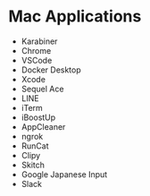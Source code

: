 # Mac Applications
- Karabiner
- Chrome
- VSCode
- Docker Desktop
- Xcode
- Sequel Ace
- LINE
- iTerm
- iBoostUp
- AppCleaner
- ngrok
- RunCat
- Clipy
- Skitch
- Google Japanese Input
- Slack